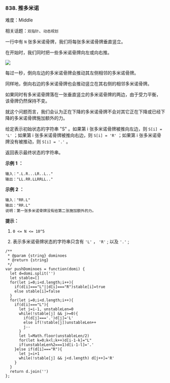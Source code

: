### 838. 推多米诺

难度：Middle

相关话题：`双指针`、`动态规划`

一行中有  `N`  张多米诺骨牌，我们将每张多米诺骨牌垂直竖立。



在开始时，我们同时把一些多米诺骨牌向左或向右推。



![](https://aliyun-lc-upload.oss-cn-hangzhou.aliyuncs.com/aliyun-lc-upload/uploads/2018/05/19/domino.png)




每过一秒，倒向左边的多米诺骨牌会推动其左侧相邻的多米诺骨牌。



同样地，倒向右边的多米诺骨牌也会推动竖立在其右侧的相邻多米诺骨牌。



如果同时有多米诺骨牌落在一张垂直竖立的多米诺骨牌的两边，由于受力平衡， 该骨牌仍然保持不变。



就这个问题而言，我们会认为正在下降的多米诺骨牌不会对其它正在下降或已经下降的多米诺骨牌施加额外的力。



给定表示初始状态的字符串 "S" 。如果第 i 张多米诺骨牌被推向左边，则  `S[i] = 'L'` ；如果第 i 张多米诺骨牌被推向右边，则  `S[i] = 'R'` ；如果第 i 张多米诺骨牌没有被推动，则  `S[i] = '.'` 。



返回表示最终状态的字符串。



**示例** **1** **：** 



```
输入：".L.R...LR..L.."
输出："LL.RR.LLRRLL.."
```


**示例** **2** **：** 



```
输入："RR.L"
输出："RR.L"
说明：第一张多米诺骨牌没有给第二张施加额外的力。
```


**提示：** 




1.  `0 <= N <= 10^5` 

2. 表示多米诺骨牌状态的字符串只含有  `'L'` ， `'R'` ; 以及  `'.'` ;




```
/**
 * @param {string} dominoes
 * @return {string}
 */
var pushDominoes = function(domi) {
  let d=domi.split('')
  let stable=[]
  for(let i=0;i<d.length;i++){
    if(d[i]==="L"||d[i]==="R")stable[i]=true
    else stable[i]=false
  }
  for(let i=0;i<d.length;i++){
    if(d[i]==="L"){
      let j=i-1, unstableLen=0
      while(!stable[j] && j>=0){
        if(d[j]==='.')d[j]='L'
        else if(!stable[j])unstableLen++
        j--
      }
      let l=Math.floor(unstableLen/2)
      for(let k=0;k<l;k++)d[i-1-k]="L"
      if(unstableLen%2===1)d[i-1-l]='.'
    }else if(d[i]==="R"){
      let j=i+1
      while(!stable[j] && j<d.length) d[j++]='R'
    }
  }
  return d.join('')
};
```

